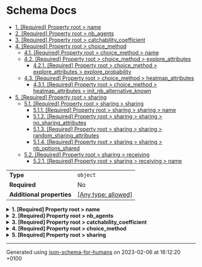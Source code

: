 # Schema Docs

- [1. [Required] Property root > name](#name)
- [2. [Required] Property root > nb_agents](#nb_agents)
- [3. [Required] Property root > catchability_coefficient](#catchability_coefficient)
- [4. [Required] Property root > choice_method](#choice_method)
  - [4.1. [Required] Property root > choice_method > name](#choice_method_name)
  - [4.2. [Required] Property root > choice_method > explore_attributes](#choice_method_explore_attributes)
    - [4.2.1. [Required] Property root > choice_method > explore_attributes > explore_probability](#choice_method_explore_attributes_explore_probability)
  - [4.3. [Required] Property root > choice_method > heatmap_attributes](#choice_method_heatmap_attributes)
    - [4.3.1. [Required] Property root > choice_method > heatmap_attributes > init_nb_alternative_known](#choice_method_heatmap_attributes_init_nb_alternative_known)
- [5. [Required] Property root > sharing](#sharing)
  - [5.1. [Required] Property root > sharing > sharing](#sharing_sharing)
    - [5.1.1. [Required] Property root > sharing > sharing > name](#sharing_sharing_name)
    - [5.1.2. [Required] Property root > sharing > sharing > no_sharing_attributes](#sharing_sharing_no_sharing_attributes)
    - [5.1.3. [Required] Property root > sharing > sharing > random_sharing_attributes](#sharing_sharing_random_sharing_attributes)
    - [5.1.4. [Required] Property root > sharing > sharing > nb_options_shared](#sharing_sharing_nb_options_shared)
  - [5.2. [Required] Property root > sharing > receiving](#sharing_receiving)
    - [5.2.1. [Required] Property root > sharing > receiving > name](#sharing_receiving_name)

|                           |                                                                           |
| ------------------------- | ------------------------------------------------------------------------- |
| **Type**                  | `object`                                                                  |
| **Required**              | No                                                                        |
| **Additional properties** | [[Any type: allowed]](# "Additional Properties of any type are allowed.") |

<details>
<summary><strong> <a name="name"></a>1. [Required] Property root > name</strong>  

</summary>
<blockquote>

|              |          |
| ------------ | -------- |
| **Type**     | `string` |
| **Required** | Yes      |

**Description:** name of agent group

</blockquote>
</details>

<details>
<summary><strong> <a name="nb_agents"></a>2. [Required] Property root > nb_agents</strong>  

</summary>
<blockquote>

|              |          |
| ------------ | -------- |
| **Type**     | `number` |
| **Required** | Yes      |

**Description:** the number of ForagerAgents that forage in the model

</blockquote>
</details>

<details>
<summary><strong> <a name="catchability_coefficient"></a>3. [Required] Property root > catchability_coefficient</strong>  

</summary>
<blockquote>

|              |          |
| ------------ | -------- |
| **Type**     | `number` |
| **Required** | Yes      |

**Description:** the fraction of the resource stock in a given choice option / DiscreteAlternative/ environment unit an agent receives if foraging there

</blockquote>
</details>

<details>
<summary><strong> <a name="choice_method"></a>4. [Required] Property root > choice_method</strong>  

</summary>
<blockquote>

|                           |                                                                           |
| ------------------------- | ------------------------------------------------------------------------- |
| **Type**                  | `object`                                                                  |
| **Required**              | Yes                                                                       |
| **Additional properties** | [[Any type: allowed]](# "Additional Properties of any type are allowed.") |

**Description:** settings for the way an agent chooses a choice option / DiscreteAlternative/ environment unit

<details>
<summary><strong> <a name="choice_method_name"></a>4.1. [Required] Property root > choice_method > name</strong>  

</summary>
<blockquote>

|              |          |
| ------------ | -------- |
| **Type**     | `string` |
| **Required** | Yes      |

**Description:** name of the method an agent employs to choose a choice option / DiscreteAlternative/ environment unit to forage in

</blockquote>
</details>

<details>
<summary><strong> <a name="choice_method_explore_attributes"></a>4.2. [Required] Property root > choice_method > explore_attributes</strong>  

</summary>
<blockquote>

|                           |                                                                           |
| ------------------------- | ------------------------------------------------------------------------- |
| **Type**                  | `object`                                                                  |
| **Required**              | Yes                                                                       |
| **Additional properties** | [[Any type: allowed]](# "Additional Properties of any type are allowed.") |

**Description:** settings if 'explore' is part of the method an agent employs to choose a choice option / DiscreteAlternative/ environment unit

<details>
<summary><strong> <a name="choice_method_explore_attributes_explore_probability"></a>4.2.1. [Required] Property root > choice_method > explore_attributes > explore_probability</strong>  

</summary>
<blockquote>

|              |          |
| ------------ | -------- |
| **Type**     | `number` |
| **Required** | Yes      |

**Description:** the probability an agent uses picks a random choice option / DiscreteAlternative/ environment unit

</blockquote>
</details>

</blockquote>
</details>

<details>
<summary><strong> <a name="choice_method_heatmap_attributes"></a>4.3. [Required] Property root > choice_method > heatmap_attributes</strong>  

</summary>
<blockquote>

|                           |                                                                           |
| ------------------------- | ------------------------------------------------------------------------- |
| **Type**                  | `object`                                                                  |
| **Required**              | Yes                                                                       |
| **Additional properties** | [[Any type: allowed]](# "Additional Properties of any type are allowed.") |

**Description:** settings if 'heatmap' is part of the method an agent employs to choose a choice option / DiscreteAlternative/ environment unit

<details>
<summary><strong> <a name="choice_method_heatmap_attributes_init_nb_alternative_known"></a>4.3.1. [Required] Property root > choice_method > heatmap_attributes > init_nb_alternative_known</strong>  

</summary>
<blockquote>

|              |          |
| ------------ | -------- |
| **Type**     | `number` |
| **Required** | Yes      |

**Description:** initial number of choice option / DiscreteAlternative/ environment unit an agent has information/memory on

</blockquote>
</details>

</blockquote>
</details>

</blockquote>
</details>

<details>
<summary><strong> <a name="sharing"></a>5. [Required] Property root > sharing</strong>  

</summary>
<blockquote>

|                           |                                                                           |
| ------------------------- | ------------------------------------------------------------------------- |
| **Type**                  | `object`                                                                  |
| **Required**              | Yes                                                                       |
| **Additional properties** | [[Any type: allowed]](# "Additional Properties of any type are allowed.") |

**Description:** settings for the way an agent shares and receives information on choice option / DiscreteAlternative/ environment units with/from other agents

<details>
<summary><strong> <a name="sharing_sharing"></a>5.1. [Required] Property root > sharing > sharing</strong>  

</summary>
<blockquote>

|                           |                                                                           |
| ------------------------- | ------------------------------------------------------------------------- |
| **Type**                  | `object`                                                                  |
| **Required**              | Yes                                                                       |
| **Additional properties** | [[Any type: allowed]](# "Additional Properties of any type are allowed.") |

**Description:** settings for what information an agent shares with on choice option / DiscreteAlternative/ environment units

<details>
<summary><strong> <a name="sharing_sharing_name"></a>5.1.1. [Required] Property root > sharing > sharing > name</strong>  

</summary>
<blockquote>

|              |          |
| ------------ | -------- |
| **Type**     | `string` |
| **Required** | Yes      |

**Description:** name of the method an agent employs to determine what information on choice option / DiscreteAlternative/ environment unit to share with other agents

</blockquote>
</details>

<details>
<summary><strong> <a name="sharing_sharing_no_sharing_attributes"></a>5.1.2. [Required] Property root > sharing > sharing > no_sharing_attributes</strong>  

</summary>
<blockquote>

|                           |                                                                           |
| ------------------------- | ------------------------------------------------------------------------- |
| **Type**                  | `object`                                                                  |
| **Required**              | Yes                                                                       |
| **Additional properties** | [[Any type: allowed]](# "Additional Properties of any type are allowed.") |

**Description:** placeholder for settings if 'no_sharing' is part of the method an agent employs to determine what information on choice option / DiscreteAlternative/ environment unit with other agents

</blockquote>
</details>

<details>
<summary><strong> <a name="sharing_sharing_random_sharing_attributes"></a>5.1.3. [Required] Property root > sharing > sharing > random_sharing_attributes</strong>  

</summary>
<blockquote>

|                           |                                                                           |
| ------------------------- | ------------------------------------------------------------------------- |
| **Type**                  | `object`                                                                  |
| **Required**              | Yes                                                                       |
| **Additional properties** | [[Any type: allowed]](# "Additional Properties of any type are allowed.") |

**Description:** placeholder for settings if 'random_sharing' is part of the method an agent employs to determine what information on choice option / DiscreteAlternative/ environment unit with other agents

</blockquote>
</details>

<details>
<summary><strong> <a name="sharing_sharing_nb_options_shared"></a>5.1.4. [Required] Property root > sharing > sharing > nb_options_shared</strong>  

</summary>
<blockquote>

|              |          |
| ------------ | -------- |
| **Type**     | `number` |
| **Required** | Yes      |

**Description:** number of choice option / DiscreteAlternative/ environment unit an agent shares information on with other agents every time unit

</blockquote>
</details>

</blockquote>
</details>

<details>
<summary><strong> <a name="sharing_receiving"></a>5.2. [Required] Property root > sharing > receiving</strong>  

</summary>
<blockquote>

|                           |                                                                           |
| ------------------------- | ------------------------------------------------------------------------- |
| **Type**                  | `object`                                                                  |
| **Required**              | Yes                                                                       |
| **Additional properties** | [[Any type: allowed]](# "Additional Properties of any type are allowed.") |

**Description:** settings for how an agent receives/accepts information from other agents on choice option / DiscreteAlternative/ environment units

<details>
<summary><strong> <a name="sharing_receiving_name"></a>5.2.1. [Required] Property root > sharing > receiving > name</strong>  

</summary>
<blockquote>

|              |          |
| ------------ | -------- |
| **Type**     | `string` |
| **Required** | Yes      |

**Description:** name of the method an agent employs to receive/accept information from other agents on choice option / DiscreteAlternative/ environment unit

</blockquote>
</details>

</blockquote>
</details>

</blockquote>
</details>

----------------------------------------------------------------------------------------------------------------------------
Generated using [json-schema-for-humans](https://github.com/coveooss/json-schema-for-humans) on 2023-02-06 at 16:12:20 +0100